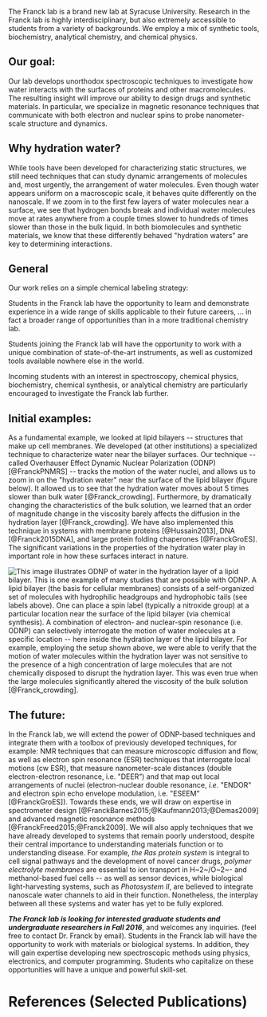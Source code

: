 The Franck lab is a brand new lab at Syracuse University.
Research in the Franck lab is highly interdisciplinary,
    but also extremely accessible to students from a variety of
    backgrounds.
We employ a mix of
    synthetic tools,
    biochemistry, analytical chemistry,
    and chemical physics.

## Our goal:

Our lab develops unorthodox spectroscopic techniques
    to investigate how water interacts 
    with the surfaces of proteins and other macromolecules.
The resulting insight will improve our ability to design drugs
    and synthetic materials.
In particular,
    we specialize in magnetic resonance techniques
    that communicate with both electron and
    nuclear spins to probe
    nanometer-scale structure and dynamics.

## Why hydration water?
While tools have been developed for
    characterizing static structures,
    we still need techniques that can study
    dynamic arrangements of molecules
    and, most urgently,
    the arrangement
    of water molecules.
Even though water appears uniform
    on a macroscopic scale,
    it behaves quite differently
    on the nanoscale.
If we zoom in to the first few layers of water
    molecules near a surface,
    we see that
    hydrogen bonds break
    and
    individual water molecules move
    at rates
    anywhere from a couple times
    slower to hundreds of times slower than those in the bulk
    liquid.
In both biomolecules and synthetic materials,
    we know that these differently behaved "hydration waters" are
    key to determining interactions.

## General

Our work relies on a simple chemical labeling strategy:

Students in the Franck lab have the opportunity to learn
    and demonstrate experience in 
    a wide range of skills applicable to their future careers,
    ...
    in fact a broader range of opportunities than in a more
    traditional chemistry lab.

Students joining the Franck lab will
    have the opportunity to work with
    a unique combination of state-of-the-art instruments,
    as well as customized tools
    available nowhere else in the world.

Incoming students with an interest in
    spectroscopy,
    chemical physics,
    biochemistry,
    chemical synthesis,
    or
    analytical chemistry
    are particularly encouraged to investigate the Franck lab
    further.

## Initial examples:
As a fundamental example,
    we looked at lipid bilayers
    -- structures that make up cell membranes.
We developed (at other institutions) a specialized technique to
    characterize water near the bilayer surfaces.
Our technique
    -- called Overhauser Effect Dynamic Nuclear
    Polarization (ODNP) [@FranckPNMRS] --
    tracks the motion of the water nuclei,
    and allows us to zoom in on the
    "hydration water" near the surface of the lipid bilayer
    (figure below).
It allowed us to
    see that the hydration water moves about 5
    times slower than bulk water [@Franck_crowding].
Furthermore, by dramatically
    changing the characteristics of the bulk
    solution,
    we learned that
    an order of magnitude change in the viscosity
    barely affects the diffusion in the hydration
    layer [@Franck_crowding].
We have also implemented this technique
    in systems with membrane proteins [@Hussain2013],
    DNA [@Franck2015DNA],
    and large protein folding chaperones [@FranckGroES].
The significant variations in the properties of the
    hydration water play in important role in how these surfaces
    interact in nature.

![*This image illustrates ODNP of water in the hydration layer of a
    lipid bilayer.
This is one example of many studies that are possible with ODNP.
A lipid bilayer (the basis for cellular membranes) consists of a
    self-organized set of molecules with hydrophilic headgroups
    and hydrophobic tails (see labels above).
One can place a spin label (typically a nitroxide group)
    at a particular location near the surface of the lipid
    bilayer (via chemical synthesis).
A combination of electron- and nuclear-spin resonance
    (i.e. ODNP)
    can selectively interrogate the motion of water molecules
    at a specific location --
    here inside the hydration layer of
    the lipid bilayer.
For example, employing the setup shown above,
    we were able to verify that the motion of water molecules
    within the hydration layer was not sensitive to the presence
    of a high concentration of large molecules
    that are not chemically disposed to disrupt the hydration layer.
This was even true when the large molecules significantly altered the
    viscosity of the bulk solution [@Franck_crowding].*](for_website_160809.png)

## The future:
In the Franck lab,
    we will extend the power
    of ODNP-based techniques and integrate them with a toolbox of
    previously developed techniques, for example:
    NMR techniques that can measure
    microscopic diffusion and flow,
    as well as electron spin resonance (ESR) techniques that interrogate local
    motions (cw ESR),
    that measure nanometer-scale distances (double
    electron-electron resonance, i.e. "DEER”)
    and that map out local arrangements of nuclei
    (electron-nuclear double resonance, *i.e.* "ENDOR" and electron spin echo
    envelope modulation, i.e. "ESEEM” [@FranckGroES]).
Towards these ends,
    we will draw on expertise in spectrometer design
    [@FranckBarnes2015;@Kaufmann2013;@Demas2009]
    and advanced magnetic resonance methods
    [@FranckFreed2015;@Franck2009].
We will also apply techniques that we have already developed to
    systems that remain poorly understood,
    despite their central importance
    to understanding
    materials function or to understanding disease.
For example, *the Ras protein system* is integral to cell signal
    pathways and the development of novel cancer drugs,
    *polymer electrolyte membranes* are essential to ion transport
    in H~2~/O~2~- and methanol-based fuel cells
    -- as well as sensor devices,
    while biological light-harvesting systems, such as
    *Photosystem II*,
    are believed to integrate nanoscale water channels to aid in
    their function.
Nonetheless, the interplay between all these systems and water has yet to be
    fully explored.

***The Franck lab is looking for interested graduate students and
    undergraduate researchers in Fall 2016***,
    and welcomes any inquiries.
    (feel free to contact Dr. Franck by email).
Students in the Franck lab will
    have the opportunity to work with
    materials or biological systems.
In addition,
    they will gain expertise
    developing new
    spectroscopic methods
    using physics, electronics,
    and computer programming.
Students who capitalize on these opportunities will have a unique
    and powerful skill-set.

References (Selected Publications)
==================================
